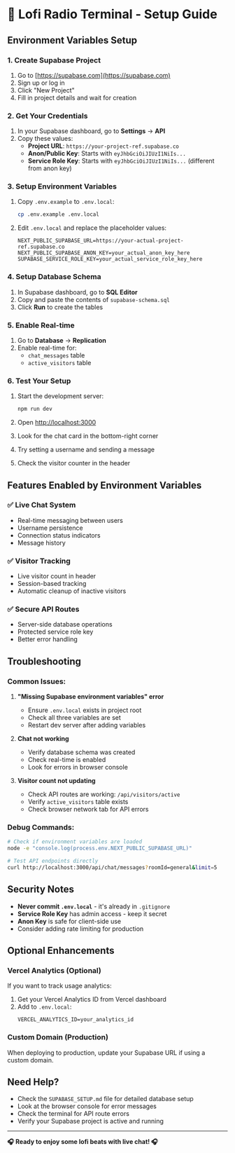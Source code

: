 # 🚀 Lofi Radio Terminal - Setup Guide

## Environment Variables Setup

### 1. Create Supabase Project

1. Go to [https://supabase.com](https://supabase.com)
2. Sign up or log in
3. Click "New Project"
4. Fill in project details and wait for creation

### 2. Get Your Credentials

1. In your Supabase dashboard, go to **Settings** → **API**
2. Copy these values:
   - **Project URL**: `https://your-project-ref.supabase.co`
   - **Anon/Public Key**: Starts with `eyJhbGciOiJIUzI1NiIs...`
   - **Service Role Key**: Starts with `eyJhbGciOiJIUzI1NiIs...` (different from anon key)

### 3. Setup Environment Variables

1. Copy `.env.example` to `.env.local`:
   ```bash
   cp .env.example .env.local
   ```

2. Edit `.env.local` and replace the placeholder values:
   ```env
   NEXT_PUBLIC_SUPABASE_URL=https://your-actual-project-ref.supabase.co
   NEXT_PUBLIC_SUPABASE_ANON_KEY=your_actual_anon_key_here
   SUPABASE_SERVICE_ROLE_KEY=your_actual_service_role_key_here
   ```

### 4. Setup Database Schema

1. In Supabase dashboard, go to **SQL Editor**
2. Copy and paste the contents of `supabase-schema.sql`
3. Click **Run** to create the tables

### 5. Enable Real-time

1. Go to **Database** → **Replication**
2. Enable real-time for:
   - `chat_messages` table
   - `active_visitors` table

### 6. Test Your Setup

1. Start the development server:
   ```bash
   npm run dev
   ```

2. Open [http://localhost:3000](http://localhost:3000)
3. Look for the chat card in the bottom-right corner
4. Try setting a username and sending a message
5. Check the visitor counter in the header

## Features Enabled by Environment Variables

### ✅ Live Chat System
- Real-time messaging between users
- Username persistence
- Connection status indicators
- Message history

### ✅ Visitor Tracking
- Live visitor count in header
- Session-based tracking
- Automatic cleanup of inactive visitors

### ✅ Secure API Routes
- Server-side database operations
- Protected service role key
- Better error handling

## Troubleshooting

### Common Issues:

1. **"Missing Supabase environment variables" error**
   - Ensure `.env.local` exists in project root
   - Check all three variables are set
   - Restart dev server after adding variables

2. **Chat not working**
   - Verify database schema was created
   - Check real-time is enabled
   - Look for errors in browser console

3. **Visitor count not updating**
   - Check API routes are working: `/api/visitors/active`
   - Verify `active_visitors` table exists
   - Check browser network tab for API errors

### Debug Commands:

```bash
# Check if environment variables are loaded
node -e "console.log(process.env.NEXT_PUBLIC_SUPABASE_URL)"

# Test API endpoints directly
curl http://localhost:3000/api/chat/messages?roomId=general&limit=5
```

## Security Notes

- **Never commit `.env.local`** - it's already in `.gitignore`
- **Service Role Key** has admin access - keep it secret
- **Anon Key** is safe for client-side use
- Consider adding rate limiting for production

## Optional Enhancements

### Vercel Analytics (Optional)
If you want to track usage analytics:

1. Get your Vercel Analytics ID from Vercel dashboard
2. Add to `.env.local`:
   ```env
   VERCEL_ANALYTICS_ID=your_analytics_id
   ```

### Custom Domain (Production)
When deploying to production, update your Supabase URL if using a custom domain.

## Need Help?

- Check the `SUPABASE_SETUP.md` file for detailed database setup
- Look at the browser console for error messages
- Check the terminal for API route errors
- Verify your Supabase project is active and running

---

**🎧 Ready to enjoy some lofi beats with live chat! 🎧**